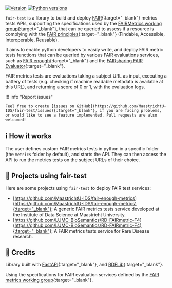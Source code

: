 [![Version](https://img.shields.io/pypi/v/fair-test)](https://pypi.org/project/fair-test) [![Python versions](https://img.shields.io/pypi/pyversions/fair-test)](https://pypi.org/project/fair-test)

`fair-test` is a library to build and deploy [FAIR](https://www.go-fair.org/fair-principles/){:target="_blank"} metrics tests APIs, supporting the specifications used by the [FAIRMetrics working group](https://github.com/FAIRMetrics/Metrics){:target="_blank"}, that can be queried to assess if a resource is complying with the [FAIR principles](https://www.go-fair.org/fair-principles/){:target="_blank"} (Findable, Accessible, Interoperable, Reusable).

It aims to enable python developers to easily write, and deploy FAIR metric tests functions that can be queried by various FAIR evaluations services, such as [FAIR enough](https://fair-enough.semanticscience.org/){:target="_blank"} and the [FAIRsharing FAIR Evaluator](https://fairsharing.github.io/FAIR-Evaluator-FrontEnd/){:target="_blank"}.

FAIR metrics tests are evaluations taking a subject URL as input, executing a battery of tests (e.g. checking if machine readable metadata is available at this URL), and returning a score of 0 or 1, with the evaluation logs.

!!! info "Report issues"

    Feel free to create [issues on GitHub](https://github.com/MaastrichtU-IDS/fair-test/issues){:target="_blank"}, if you are facing problems, or would like to see a feature implemented. Pull requests are also welcomed!

## ℹ️ How it works

The user defines custom FAIR metrics tests in python in a specific folder (the `metrics` folder by default), and starts the API. They can then access the API to run the metrics tests on the subject URLs of their choice.

## 📂 Projects using fair-test

Here are some projects using `fair-test` to deploy FAIR test services:

* [https://github.com/MaastrichtU-IDS/fair-enough-metrics](https://github.com/MaastrichtU-IDS/fair-enough-metrics){:target="_blank"}: A generic  FAIR metrics tests service developed at the Institute of Data Science at Maastricht University.
* [https://github.com/LUMC-BioSemantics/RD-FAIRmetric-F4](https://github.com/LUMC-BioSemantics/RD-FAIRmetric-F4){:target="_blank"}: A FAIR metrics tests service for Rare Disease research.

## 🤝 Credits

Library built with [FastAPI](https://fastapi.tiangolo.com/){:target="_blank"}, and [RDFLib](https://github.com/RDFLib/rdflib){:target="_blank"}.

Using the specifications for FAIR evaluation services defined by the [FAIR metrics working group](https://github.com/FAIRMetrics/Metrics){:target="_blank"}.